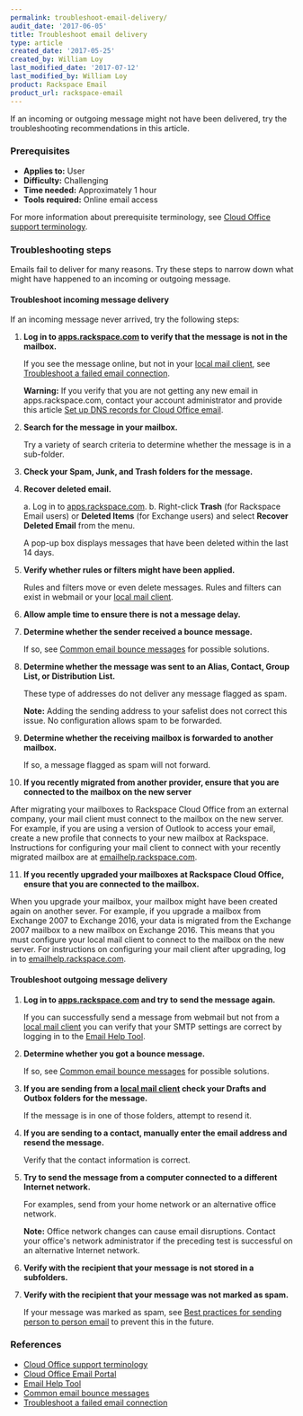 ```yaml
---
permalink: troubleshoot-email-delivery/
audit_date: '2017-06-05'
title: Troubleshoot email delivery
type: article
created_date: '2017-05-25'
created_by: William Loy
last_modified_date: '2017-07-12'
last_modified_by: William Loy
product: Rackspace Email
product_url: rackspace-email
---
```


If an incoming or outgoing message might not have been delivered, try the troubleshooting recommendations in this article.

### Prerequisites

- **Applies to:** User
- **Difficulty:** Challenging
- **Time needed:** Approximately 1 hour
- **Tools required:** Online email access

For more information about prerequisite terminology, see [Cloud Office support terminology](/how-to/cloud-office-support-terminology/).  

### Troubleshooting steps

Emails fail to deliver for many reasons. Try these steps to narrow down what might have happened to an incoming or outgoing message.

#### Troubleshoot incoming message delivery

If an incoming message never arrived, try the following steps:

1. **Log in to [apps.rackspace.com](https://apps.rackspace.com/index.php) to verify that the message is not in the mailbox.**

   If you see the message online, but not in your [local mail client](/how-to/cloud-office-support-terminology/#cloud-office-terminology), see [Troubleshoot a failed email connection](/how-to/troubleshoot-failed-email-connection).

   **Warning:** If you verify that you are not getting any new email in apps.rackspace.com, contact your account administrator and provide this article [Set up DNS records for Cloud Office email](/how-to/set-up-dns-records-for-cloud-office-email/).

2. **Search for the message in your mailbox.**

   Try a variety of search criteria to determine whether the message is in a sub-folder.

3. **Check your Spam, Junk, and Trash folders for the message.**

4. **Recover deleted email.**

   a. Log in to [apps.rackspace.com](https://apps.rackspace.com/index.php).
   b. Right-click **Trash** (for Rackspace Email users) or **Deleted Items** (for Exchange users) and select **Recover Deleted Email** from the menu.

      A pop-up box displays messages that have been deleted within the last 14 days.

5. **Verify whether rules or filters might have been applied.**

   Rules and filters move or even delete messages. Rules and filters can exist in webmail or your [local mail client](/how-to/cloud-office-support-terminology/#cloud-office-terminology).

6. **Allow ample time to ensure there is not a message delay.**

7. **Determine whether the sender received a bounce message.**   

   If so, see [Common email bounce messages](/how-to/common-email-bounces) for possible solutions.

8. **Determine whether the message was sent to an Alias, Contact, Group List, or Distribution List.**

   These type of addresses do not deliver any message flagged as spam.

   **Note:** Adding the sending address to your safelist does not correct this issue. No configuration allows spam to be forwarded.

9. **Determine whether the receiving mailbox is forwarded to another mailbox.**

   If so, a message flagged as spam will not forward.

10. **If you recently migrated from another provider, ensure that you are connected to the mailbox on the new server**

   After migrating your mailboxes to Rackspace Cloud Office from an external company, your mail client must connect to the mailbox on the new server. For example, if you are using a version of Outlook to access your email, create a new profile that connects to your new mailbox at Rackspace. Instructions for configuring your mail client to connect with your recently migrated mailbox are at [emailhelp.rackspace.com](https://emailhelp.rackspace.com/).

11. **If you recently upgraded your mailboxes at Rackspace Cloud Office, ensure that you are connected to the mailbox.**

   When you upgrade your mailbox, your mailbox might have been created again on another sever. For example, if you upgrade a mailbox from Exchange 2007 to Exchange 2016, your data is migrated from the Exchange 2007 mailbox to a new mailbox on Exchange 2016. This means that you must configure your local mail client to connect to the mailbox on the new server. For instructions on configuring your mail client after upgrading, log in to [emailhelp.rackspace.com](https://emailhelp.rackspace.com/).

#### Troubleshoot outgoing message delivery

1. **Log in to [apps.rackspace.com](https://apps.rackspace.com/index.php) and try to send the message again.**

   If you can successfully send a message from webmail but not from a [local mail client](/how-to/cloud-office-support-terminology/#cloud-office-terminology) you can verify that your SMTP settings are correct by logging in to the [Email Help Tool](https://emailhelp.rackspace.com/).

2. **Determine whether you got a bounce message.**

   If so, see [Common email bounce messages](/how-to/common-email-bounces) for possible solutions.

3. **If you are sending from a [local mail client](/how-to/cloud-office-support-terminology/#cloud-office-terminology) check your Drafts and Outbox folders for the message.**    

   If the message is in one of those folders, attempt to resend it.

4. **If you are sending to a contact, manually enter the email address and resend the message.**  

   Verify that the contact information is correct.

5. **Try to send the message from a computer connected to a different Internet network.**

   For examples, send from your home network or an alternative office network.

   **Note:** Office network changes can cause email disruptions. Contact your office's network administrator if the preceding test is successful on an alternative Internet network.

6. **Verify with the recipient that your message is not stored in a subfolders.**

7. **Verify with the recipient that your message was not marked as spam.**

   If your message was marked as spam, see [Best practices for sending person to person email](/how-to/best-practices-for-sending-person-to-person-email/) to prevent this in the future.

### References

- [Cloud Office support terminology](/how-to/cloud-office-support-terminology)
- [Cloud Office Email Portal](https://apps.rackspace.com/index.php)
- [Email Help Tool](https://emailhelp.rackspace.com/)
- [Common email bounce messages](/how-to/common-email-bounces)
- [Troubleshoot a failed email connection](/how-to/troubleshoot-failed-email-connection)
